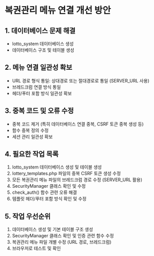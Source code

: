 # 복권관리 메뉴 연결 개선 방안

## 1. 데이터베이스 문제 해결
- lotto_system 데이터베이스 생성
- 데이터베이스 구조 및 테이블 생성

## 2. 메뉴 연결 일관성 확보
- URL 경로 형식 통일: 상대경로 또는 절대경로로 통일 (SERVER_URL 사용)
- 브레드크럼 연결 방식 통일
- 헤더/푸터 포함 방식 일관성 확보

## 3. 중복 코드 및 오류 수정
- 중복 코드 제거 (특히 데이터베이스 연결 중복, CSRF 토큰 중복 생성 등)
- 함수 중복 정의 수정
- 세션 관리 일관성 확보

## 4. 필요한 작업 목록
1. lotto_system 데이터베이스 생성 및 테이블 생성
2. lottery_templates.php 파일의 중복 CSRF 토큰 생성 수정
3. 모든 복권관리 메뉴 파일의 브레드크럼 경로 수정 (SERVER_URL 활용)
4. SecurityManager 클래스 확인 및 수정
5. check_auth() 함수 관련 오류 해결
6. 템플릿 헤더/푸터 포함 방식 확인 및 수정

## 5. 작업 우선순위
1. 데이터베이스 생성 및 기본 테이블 구조 생성
2. SecurityManager 클래스 확인 및 인증 관련 함수 수정
3. 복권관리 메뉴 파일 개별 수정 (URL 경로, 브레드크럼)
4. 브라우저로 테스트 및 확인
